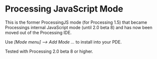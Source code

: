 Processing JavaScript Mode
==========================

This is the former ProcessingJS mode (for Processing 1.5) that became Processings internal JavaScript mode (until 2.0 beta 8) and has now been moved out of the Processing IDE.

Use *[Mode menu] --> Add Mode ...* to install into your PDE.

Tested with Processing 2.0 beta 8 or higher.

